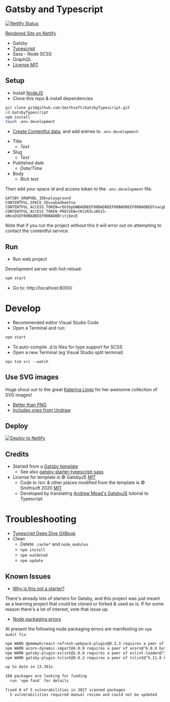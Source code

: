 # Gatsby and Typescript

[![Netlify Status](https://api.netlify.com/api/v1/badges/13309e84-4342-457e-8864-68b0c568b481/deploy-status)](https://app.netlify.com/sites/sharp-morse-1ba858/deploys)

[Rendered Site on Netlify](https://sharp-morse-1ba858.netlify.app/)

- Gatsby
- [Typescript](https://www.typescriptlang.org/)
- Sass - Node SCSS
- GraphQL
- [License MIT](LICENSE)

## Setup

- Install [NodeJS](https://nodejs.dev/how-to-install-nodejs)
- Clone this repo & install dependencies

```bash
git clone git@github.com:Smithsoft/GatsbyTypescript.git
cd GatsbyTypescript
npm install
touch .env.development
```

- [Create Contentful data](https://www.contentful.com/help/contentful-101/), and add entries to `.env.development`:

* Title
    * _Text_
* Slug
    * _Text_
* Published date
    * _Date/Time_
* Body
    * _Rich text_

Then add your space id and access token to the `.env.development` file:

```
GATSBY_GRAPHQL_IDE=playground
CONTENTFUL_SPACE_ID=xabadbeefxa
CONTENTFUL_ACCESS_TOKEN=rOU1bpbWBADBEEF00BADBEEF00BADBEEF00BADBEEFoacgBU
CONTENTFUL_ACCESS_TOKEN_PREVIEW=tKt2R3LvKkI5-eNnxDSEF00BADBEEF00BADBBritjbezE
```

Note that if you run the project without this it will error out on attempting to contact the contentful service.

## Run

- Run web project

Development server with hot-reload:

```bash
npm start
```

- Go to: http://localhost:8000/

# Develop

- Recommended editor Visual Studio Code
- Open a Terminal and run:

```bash
npm start
```

- To auto-compile .d.ts files for type support for SCSS
- Open a new Terminal (eg Visual Studio split terminal)

```base
npx tsm src --watch
```

## Use SVG images

Huge shout out to the great [Katerina Limpi](https://twitter.com/ninaLimpi) for her awesome collection of SVG images!

- [Better than PNG](https://itnext.io/react-svg-images-and-the-webpack-loader-to-make-them-play-nice-2d177ae34d2b)
- [Includes ones from Undraw](https://undraw.co)

## Deploy

[![Deploy to Netlify](https://www.netlify.com/img/deploy/button.svg)](https://app.netlify.com/start/deploy?repository=https://github.com/Smithsoft/GatsbyTypescript)

## Credits

- Started from a [Gatsby template](doc/README.md)
  - See also [gatsby-starter-typescript-sass](https://github.com/pkino/gatsby-starter-typescript-sass)
- License for template is © GatsbyJS [MIT](doc/LICENSE)
  - Code in /src & other places modified from the template is © Smithsoft 2020 [MIT](LICENSE)
  - Developed by translating [Andrew Mead's GatsbyJS](https://youtu.be/8t0vNu2fCCM) tutorial to Typescript

# Troubleshooting

- [Typescript Deep Dive GitBook](https://basarat.gitbook.io/typescript/)
- Clean
  - Delete `.cache*` and `node_modules`
  - `npm install`
  - `npm outdated`
  - `npm update`

## Known Issues

* [Why is this not a starter?](https://github.com/Smithsoft/GatsbyTypescript/issues/6)

There's already lots of starters for Gatsby, and this project was just meant as a learning project that could be cloned or forked & used as is.
If for some reason there's a lot of interest, vote that issue up.

* [Node packaging errors](https://github.com/Smithsoft/GatsbyTypescript/issues/5)

At present the following node packaging errors are manifesting on `npm audit fix`:

```bash
npm WARN @pmmmwh/react-refresh-webpack-plugin@0.3.3 requires a peer of react-refresh@^0.8.2 but none is installed. You must install peer dependencies yourself.
npm WARN acorn-dynamic-import@4.0.0 requires a peer of acorn@^6.0.0 but none is installed. You must install peer dependencies yourself.
npm WARN gatsby-plugin-eslint@2.0.8 requires a peer of eslint-loader@^3.0.2 but none is installed. You must install peer dependencies yourself.
npm WARN gatsby-plugin-tslint@0.0.2 requires a peer of tslint@^5.11.0 but none is installed. You must install peer dependencies yourself.

up to date in 13.391s

168 packages are looking for funding
  run `npm fund` for details

fixed 0 of 5 vulnerabilities in 3027 scanned packages
  5 vulnerabilities required manual review and could not be updated
  ```